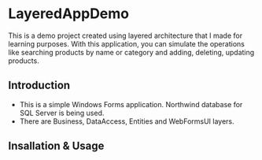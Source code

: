 # LayeredAppDemo
This is a demo project created using layered architecture that I made for learning purposes. With this application, you can simulate the operations like searching products by name or category and adding, deleting, updating products.
## Introduction
* This is a simple Windows Forms application. Northwind database for SQL Server is being used.
* There are Business, DataAccess, Entities and WebFormsUI layers.
## Insallation & Usage

